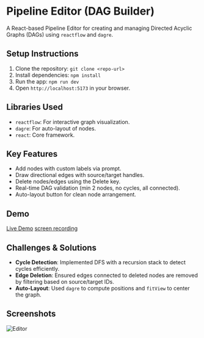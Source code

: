 # Pipeline Editor (DAG Builder)

A React-based Pipeline Editor for creating and managing Directed Acyclic Graphs (DAGs) using `reactflow` and `dagre`.

## Setup Instructions
1. Clone the repository: `git clone <repo-url>`
2. Install dependencies: `npm install`
3. Run the app: `npm run dev`
4. Open `http://localhost:5173` in your browser.

## Libraries Used
- `reactflow`: For interactive graph visualization.
- `dagre`: For auto-layout of nodes.
- `react`: Core framework.

## Key Features
- Add nodes with custom labels via prompt.
- Draw directional edges with source/target handles.
- Delete nodes/edges using the Delete key.
- Real-time DAG validation (min 2 nodes, no cycles, all connected).
- Auto-layout button for clean node arrangement.

## Demo
[Live Demo](https://dag-iota.vercel.app/)
[screen recording](https://drive.google.com/file/d/1au9eR9Le1oNvZkSKvt6ykmUvflAuO7tP/view?usp=sharing)

## Challenges & Solutions
- **Cycle Detection**: Implemented DFS with a recursion stack to detect cycles efficiently.
- **Edge Deletion**: Ensured edges connected to deleted nodes are removed by filtering based on source/target IDs.
- **Auto-Layout**: Used `dagre` to compute positions and `fitView` to center the graph.

## Screenshots
![Editor]([screenshots/editor.png](https://i.ibb.co/xtWtTgFN/image.png))
